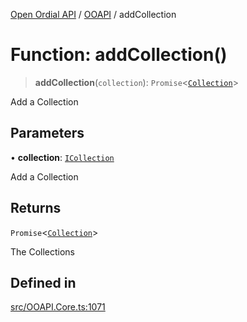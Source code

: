 [Open Ordial API](../../README.md) / [OOAPI](../README.md) / addCollection

# Function: addCollection()

> **addCollection**(`collection`): `Promise`\<[`Collection`](../classes/Collection.md)\>

Add a Collection

## Parameters

• **collection**: [`ICollection`](../interfaces/ICollection.md)

Add a Collection

## Returns

`Promise`\<[`Collection`](../classes/Collection.md)\>

The Collections

## Defined in

[src/OOAPI.Core.ts:1071](https://github.com/open-ordinal/open-ordinal-api/blob/727b99edb71d9e2feb76fbc2eae8d4b22e6a8312/src/OOAPI.Core.ts#L1071)
